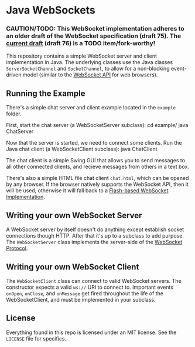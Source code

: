 Java WebSockets
===============
### CAUTION/TODO: This WebSocket implementation adheres to an older draft of the WebSocket specification (draft 75). The [current draft](http://www.whatwg.org/specs/web-socket-protocol/) (draft 76) is a TODO item/fork-worthy! ###

This repository contains a simple WebSocket server and client implementation
in Java. The underlying classes use the Java classes `ServerSocketChannel` and
`SocketChannel`, to allow for a non-blocking event-driven model (similar to the
[WebSocket API](<http://dev.w3.org/html5/websockets/>) for web browsers).

Running the Example
-------------------

There's a simple chat server and client example located in the `example`
folder.

First, start the chat server (a WebSocketServer subclass):
    cd example/
    java ChatServer

Now that the server is started, we need to connect some clients. Run the
Java chat client (a WebSocketClient subclass):
    java ChatClient

The chat client is a simple Swing GUI that allows you to send messages to
all other connected clients, and recieve messages from others in a text box.

There's also a simple HTML file chat client `chat.html`, which can be opened
by any browser. If the browser natively supports the WebSocket API, then it will
be used, otherwise it will fall back to a
[Flash-based WebSocket Implementation](<http://github.com/gimite/web-socket-js>).

Writing your own WebSocket Server
---------------------------------

A WebSocket server by itself doesn't do anything except establish socket
connections though HTTP. After that it's up to a subclass to add purpose.
The `WebSocketServer` class implements the server-side of the
[WebSocket Protocol](<http://tools.ietf.org/html/draft-hixie-thewebsocketprotocol>).

Writing your own WebSocket Client
---------------------------------

The `WebSocketClient` class can connect to valid WebSocket servers.
The constructor expects a valid `ws://` URI to connect to. Important
events `onOpen`, `onClose`, and `onMessage` get fired throughout the life
of the WebSocketClient, and must be implemented in your subclass.

License
-------

Everything found in this repo is licensed under an MIT license. See
the `LICENSE` file for specifics.

